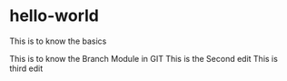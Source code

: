 # hello-world
This is to know the basics

This is to know the Branch Module in GIT
This is the Second edit
This is third edit
